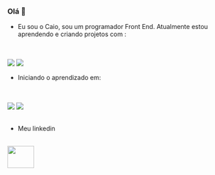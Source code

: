 ### Olá 👋

- Eu sou o Caio, sou um programador Front End. Atualmente estou aprendendo e criando projetos com :

<br>
<br>

<img src="https://img.shields.io/badge/HTML5-E34F26?style=for-the-badge&logo=html5&logoColor=white"/>
<img src="https://img.shields.io/badge/CSS3-1572B6?style=for-the-badge&logo=css3&logoColor=white"/>

<br>

- Iniciando o aprendizado em:

<br>
<br>

<img src="https://img.shields.io/badge/JavaScript-F7DF1E?style=for-the-badge&logo=javascript&logoColor=black"/>
<img src="https://img.shields.io/badge/React-20232A?style=for-the-badge&logo=react&logoColor=61DAFB"/>

<br>
<br>

- Meu linkedin
<br>

<a href="https://www.linkedin.com/in/caio-castro-93b83028b/">
  <img src="https://o.remove.bg/downloads/4b679d88-83d1-403a-b60e-9a734ef11bd4/linkedin-logo-computer-icons-business-symbol-linkedin-icon-removebg-preview.png" width="60px", height="50px"/>
</a>





<!--
**CaioCastroS/CaioCastroS** is a ✨ _special_ ✨ repository because its `README.md` (this file) appears on your GitHub profile.

Here are some ideas to get you started:

- 🔭 I’m currently working on ...
- 🌱 I’m currently learning ...
- 👯 I’m looking to collaborate on ...
- 🤔 I’m looking for help with ...
- 💬 Ask me about ...
- 📫 How to reach me: ...
- 😄 Pronouns: ...
- ⚡ Fun fact: ...
-->
